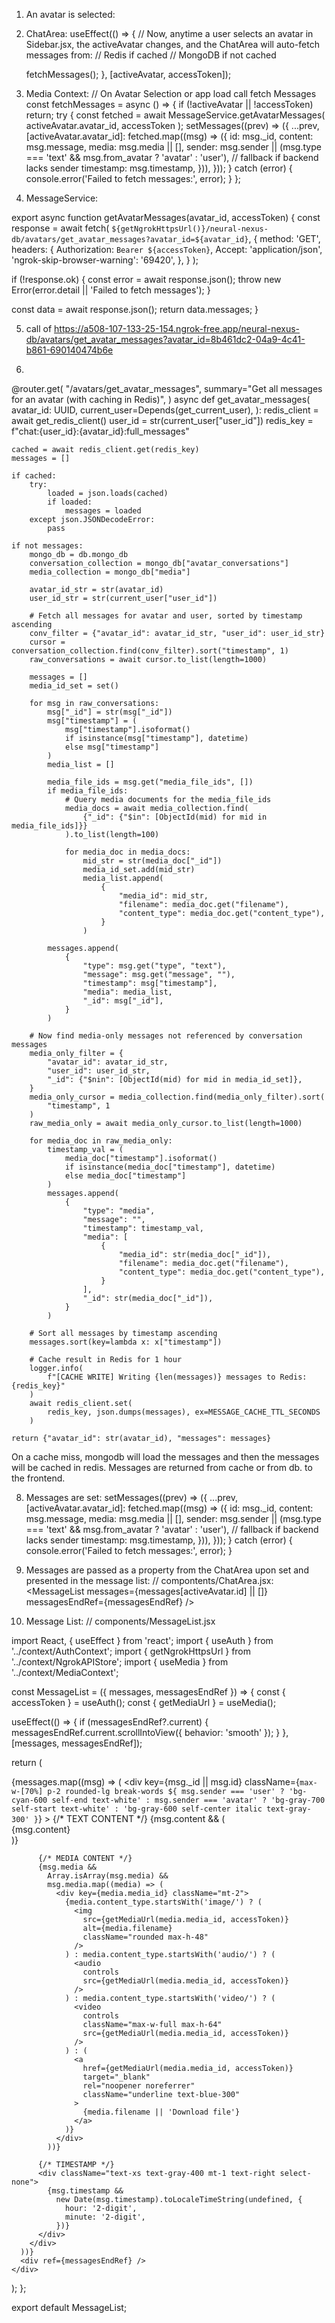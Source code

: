 

1) An avatar is selected:
2) ChatArea:
  useEffect(() => {
    // Now, anytime a user selects an avatar in Sidebar.jsx, the activeAvatar changes, and the ChatArea will auto-fetch messages from:
    //   Redis if cached
    //   MongoDB if not cached

    fetchMessages();
  }, [activeAvatar, accessToken]);

3) Media Context:
  // On Avatar Selection or app load call fetch Messages
  const fetchMessages = async () => {
    if (!activeAvatar || !accessToken) return;
    try {
      const fetched = await MessageService.getAvatarMessages(
        activeAvatar.avatar_id,
        accessToken
      );
      setMessages((prev) => ({
        ...prev,
        [activeAvatar.avatar_id]: fetched.map((msg) => ({
          id: msg._id,
          content: msg.message,
          media: msg.media || [],
          sender:
            msg.sender ||
            (msg.type === 'text' && msg.from_avatar ? 'avatar' : 'user'), // fallback if backend lacks sender
          timestamp: msg.timestamp,
        })),
      }));
    } catch (error) {
      console.error('Failed to fetch messages:', error);
    }
  };

4) MessageService:

export async function getAvatarMessages(avatar_id, accessToken) {
  const response = await fetch(
    `${getNgrokHttpsUrl()}/neural-nexus-db/avatars/get_avatar_messages?avatar_id=${avatar_id}`,
    {
      method: 'GET',
      headers: {
        Authorization: `Bearer ${accessToken}`,
        Accept: 'application/json',
        'ngrok-skip-browser-warning': '69420',
      },
    }
  );

  if (!response.ok) {
    const error = await response.json();
    throw new Error(error.detail || 'Failed to fetch messages');
  }

  const data = await response.json();
  return data.messages;
}

5) call of https://a508-107-133-25-154.ngrok-free.app/neural-nexus-db/avatars/get_avatar_messages?avatar_id=8b461dc2-04a9-4c41-b861-690140474b6e

6) 

@router.get(
    "/avatars/get_avatar_messages",
    summary="Get all messages for an avatar (with caching in Redis)",
)
async def get_avatar_messages(
    avatar_id: UUID,
    current_user=Depends(get_current_user),
):
    redis_client = await get_redis_client()
    user_id = str(current_user["user_id"])
    redis_key = f"chat:{user_id}:{avatar_id}:full_messages"

    cached = await redis_client.get(redis_key)
    messages = []

    if cached:
        try:
            loaded = json.loads(cached)
            if loaded:
                messages = loaded
        except json.JSONDecodeError:
            pass

    if not messages:
        mongo_db = db.mongo_db
        conversation_collection = mongo_db["avatar_conversations"]
        media_collection = mongo_db["media"]

        avatar_id_str = str(avatar_id)
        user_id_str = str(current_user["user_id"])

        # Fetch all messages for avatar and user, sorted by timestamp ascending
        conv_filter = {"avatar_id": avatar_id_str, "user_id": user_id_str}
        cursor = conversation_collection.find(conv_filter).sort("timestamp", 1)
        raw_conversations = await cursor.to_list(length=1000)

        messages = []
        media_id_set = set()

        for msg in raw_conversations:
            msg["_id"] = str(msg["_id"])
            msg["timestamp"] = (
                msg["timestamp"].isoformat()
                if isinstance(msg["timestamp"], datetime)
                else msg["timestamp"]
            )
            media_list = []

            media_file_ids = msg.get("media_file_ids", [])
            if media_file_ids:
                # Query media documents for the media_file_ids
                media_docs = await media_collection.find(
                    {"_id": {"$in": [ObjectId(mid) for mid in media_file_ids]}}
                ).to_list(length=100)

                for media_doc in media_docs:
                    mid_str = str(media_doc["_id"])
                    media_id_set.add(mid_str)
                    media_list.append(
                        {
                            "media_id": mid_str,
                            "filename": media_doc.get("filename"),
                            "content_type": media_doc.get("content_type"),
                        }
                    )

            messages.append(
                {
                    "type": msg.get("type", "text"),
                    "message": msg.get("message", ""),
                    "timestamp": msg["timestamp"],
                    "media": media_list,
                    "_id": msg["_id"],
                }
            )

        # Now find media-only messages not referenced by conversation messages
        media_only_filter = {
            "avatar_id": avatar_id_str,
            "user_id": user_id_str,
            "_id": {"$nin": [ObjectId(mid) for mid in media_id_set]},
        }
        media_only_cursor = media_collection.find(media_only_filter).sort(
            "timestamp", 1
        )
        raw_media_only = await media_only_cursor.to_list(length=1000)

        for media_doc in raw_media_only:
            timestamp_val = (
                media_doc["timestamp"].isoformat()
                if isinstance(media_doc["timestamp"], datetime)
                else media_doc["timestamp"]
            )
            messages.append(
                {
                    "type": "media",
                    "message": "",
                    "timestamp": timestamp_val,
                    "media": [
                        {
                            "media_id": str(media_doc["_id"]),
                            "filename": media_doc.get("filename"),
                            "content_type": media_doc.get("content_type"),
                        }
                    ],
                    "_id": str(media_doc["_id"]),
                }
            )

        # Sort all messages by timestamp ascending
        messages.sort(key=lambda x: x["timestamp"])

        # Cache result in Redis for 1 hour
        logger.info(
            f"[CACHE WRITE] Writing {len(messages)} messages to Redis: {redis_key}"
        )
        await redis_client.set(
            redis_key, json.dumps(messages), ex=MESSAGE_CACHE_TTL_SECONDS
        )

    return {"avatar_id": str(avatar_id), "messages": messages}

On a cache miss, mongodb will load the messages and then the messages will be cached in redis. Messages are returned from cache or from db. to the frontend.

8) Messages are set:
setMessages((prev) => ({
        ...prev,
        [activeAvatar.avatar_id]: fetched.map((msg) => ({
          id: msg._id,
          content: msg.message,
          media: msg.media || [],
          sender:
            msg.sender ||
            (msg.type === 'text' && msg.from_avatar ? 'avatar' : 'user'), // fallback if backend lacks sender
          timestamp: msg.timestamp,
        })),
      }));
    } catch (error) {
      console.error('Failed to fetch messages:', error);
    }

9) Messages are passed as a property from the ChatArea upon set and presented in the message list:
// compontents/ChatArea.jsx:
  <MessageList
            messages={messages[activeAvatar.id] || []}
            messagesEndRef={messagesEndRef}
          />

10) Message List:
// components/MessageList.jsx

import React, { useEffect } from 'react';
import { useAuth } from '../context/AuthContext';
import { getNgrokHttpsUrl } from '../context/NgrokAPIStore';
import { useMedia } from '../context/MediaContext';

const MessageList = ({ messages, messagesEndRef }) => {
  const { accessToken } = useAuth();
  const { getMediaUrl } = useMedia();

  useEffect(() => {
    if (messagesEndRef?.current) {
      messagesEndRef.current.scrollIntoView({ behavior: 'smooth' });
    }
  }, [messages, messagesEndRef]);

  return (
    <div className="flex-grow overflow-y-auto mb-4 space-y-2 px-2 flex flex-col">
      {messages.map((msg) => (
        <div
          key={msg._id || msg.id}
          className={`max-w-[70%] p-2 rounded-lg break-words ${
            msg.sender === 'user'
              ? 'bg-cyan-600 self-end text-white'
              : msg.sender === 'avatar'
              ? 'bg-gray-700 self-start text-white'
              : 'bg-gray-600 self-center italic text-gray-300'
          }`}
        >
          {/* TEXT CONTENT */}
          {msg.content && (
            <div className="whitespace-pre-wrap">{msg.content}</div>
          )}

          {/* MEDIA CONTENT */}
          {msg.media &&
            Array.isArray(msg.media) &&
            msg.media.map((media) => (
              <div key={media.media_id} className="mt-2">
                {media.content_type.startsWith('image/') ? (
                  <img
                    src={getMediaUrl(media.media_id, accessToken)}
                    alt={media.filename}
                    className="rounded max-h-48"
                  />
                ) : media.content_type.startsWith('audio/') ? (
                  <audio
                    controls
                    src={getMediaUrl(media.media_id, accessToken)}
                  />
                ) : media.content_type.startsWith('video/') ? (
                  <video
                    controls
                    className="max-w-full max-h-64"
                    src={getMediaUrl(media.media_id, accessToken)}
                  />
                ) : (
                  <a
                    href={getMediaUrl(media.media_id, accessToken)}
                    target="_blank"
                    rel="noopener noreferrer"
                    className="underline text-blue-300"
                  >
                    {media.filename || 'Download file'}
                  </a>
                )}
              </div>
            ))}

          {/* TIMESTAMP */}
          <div className="text-xs text-gray-400 mt-1 text-right select-none">
            {msg.timestamp &&
              new Date(msg.timestamp).toLocaleTimeString(undefined, {
                hour: '2-digit',
                minute: '2-digit',
              })}
          </div>
        </div>
      ))}
      <div ref={messagesEndRef} />
    </div>
  );
};

export default MessageList;